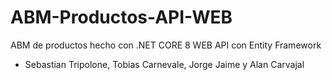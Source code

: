 # ABM-Productos-API-WEB

ABM de productos hecho con .NET CORE 8 WEB API con Entity Framework

 - Sebastian Tripolone, Tobias Carnevale, Jorge Jaime y Alan Carvajal
